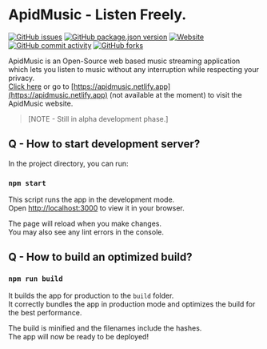 # ApidMusic - Listen Freely.

[![GitHub issues](https://img.shields.io/github/issues/apidware/apidmusic?style=plastic)](https://github.com/ApidWare/ApidMusic/issues)
[![GitHub package.json version](https://img.shields.io/github/package-json/v/apidware/apidmusic?style=plastic)](https://github.com/ApidWare/ApidMusic)
[![Website](https://img.shields.io/website?down_color=red&down_message=Down&style=plastic&up_color=green&up_message=Up&url=https%3A%2F%2Fapidmusic.netlify.app)](https://apidmusic.netlify.app)
[![GitHub commit activity](https://img.shields.io/github/commit-activity/w/apidware/apidmusic?style=plastic)](https://github.com/ApidWare/ApidMusic)
[![GitHub forks](https://img.shields.io/github/forks/apidware/apidmusic?style=social)](https://github.com/ApidWare/ApidMusic)

ApidMusic is an Open-Source web based music streaming application which lets you listen to music without any interruption while respecting your privacy. \
[Click here](https://apidmusic.netlify.app) or go to [https://apidmusic.netlify.app](https://apidmusic.netlify.app) (not available at the moment) to visit the ApidMusic website.

>[NOTE - Still in alpha development phase.]

## Q - How to start development server?

In the project directory, you can run:

### `npm start`

This script runs the app in the development mode.\
Open [http://localhost:3000](http://localhost:3000) to view it in your browser.

The page will reload when you make changes.\
You may also see any lint errors in the console.

## Q - How to build an optimized build?

### `npm run build`

It builds the app for production to the `build` folder.\
It correctly bundles the app in production mode and optimizes the build for the best performance.

The build is minified and the filenames include the hashes.\
The app will now be ready to be deployed!
